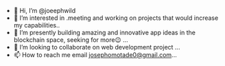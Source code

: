 - 👋 Hi, I’m @joeephwild
- 👀 I’m interested in .meeting and working on projects that would increase my capabilities..
- 🌱 I’m presently building amazing and innovative app ideas in the blockchain space, seeking for more😉 ...
- 💞️ I’m looking to collaborate on web development project ...
- 📫 How to reach me email josephomotade0@gmail.com...

<!---
joeephwild/joeephwild is a ✨ special ✨ repository because its `README.md` (this file) appears on your GitHub profile.
You can click the Preview link to take a look at your changes.
--->
